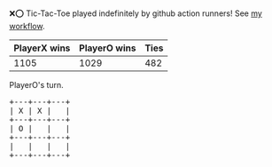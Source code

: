 :x::o: Tic-Tac-Toe played indefinitely by github action runners! See [my workflow](.github/workflows/play.yaml).

|PlayerX wins|PlayerO wins|Ties|
|-|-|-|
|1105|1029|482|

PlayerO's turn.

<pre>
+---+---+---+
| X | X |   |
+---+---+---+
| O |   |   |
+---+---+---+
|   |   |   |
+---+---+---+
</pre>